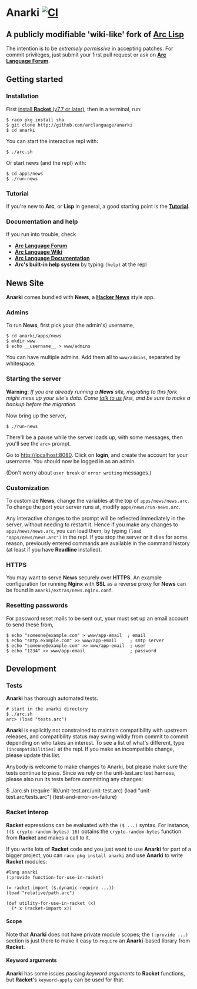# Anarki [![CI](https://github.com/arclanguage/anarki/actions/workflows/ci.yml/badge.svg)](https://github.com/arclanguage/anarki/actions/workflows/ci.yml)
## A publicly modifiable 'wiki-like' fork of [Arc Lisp](http://www.paulgraham.com/arc.html)

The intention is to be *extremely permissive* in accepting patches. For commit
privileges, just submit your first pull request or ask on [**Arc Language Forum**](http://arclanguage.org/forum).

## Getting started

### Installation

First [install **Racket** (v7.7 or later)](http://racket-lang.org), then in a terminal, run:

    $ raco pkg install sha
    $ git clone http://github.com/arclanguage/anarki
    $ cd anarki
    
You can start the interactive repl with:

    $ ./arc.sh
    
Or start news (and the repl) with:

    $ cd apps/news
    $ ./run-news

### Tutorial

If you're new to **Arc**, or **Lisp** in general, a good starting point is the [**Tutorial**](https://arclanguage.github.io/tut-anarki.html).


### Documentation and help

If you run into trouble, check

  * [**Arc Language Forum**](http://arclanguage.org/forum)
  * [**Arc Language Wiki**](http://sites.google.com/site/arclanguagewiki)
  * [**Arc Language Documentation**]( https://arclanguage.github.io/ref)
  * **Arc's built-in help system** by typing `(help)` at the repl

## News Site

**Anarki** comes bundled with **News**, a [**Hacker News**](https://news.ycombinator.com) style app.
 

### Admins

To run **News**, first pick your (the admin's) username,

    $ cd anarki/apps/news
    $ mkdir www
    $ echo __username__ > www/admins

You can have multiple admins. Add them all to `www/admins`, separated by whitespace.


### Starting the server
 
**Warning**: *If you are already running a **News** site, migrating to this fork
might mess up your site's data. Come [talk to us](http://arclanguage.org/forum)
first, and be sure to make a backup before the migration.*

Now bring up the server,

    $ ./run-news

There'll be a pause while the server loads up, with some messages, then you'll
see the `arc>` prompt.

Go to [http://localhost:8080](http://localhost:8080). Click on **login**, and
create the account for your username. You should now be logged in as an admin.

(Don't worry about `user break` or `error writing` messages.)


### Customization

To customize **News**, change the variables at the top of `apps/news/news.arc`. To change the port your server runs at, modify `apps/news/run-news.arc`.

Any interactive changes to the prompt will be reflected immediately in the server, without needing to restart it. Hence if you make any changes to `apps/news/news.arc`, you can load them, by typing `(load "apps/news/news.arc")` in the repl. If you stop the server or it dies for some reason, previously entered commands are available in the command history (at least if you have **Readline** installed).


### HTTPS

You may want to serve **News** securely over **HTTPS**. An example configuration for running **Nginx** with **SSL** as a reverse proxy for **News** can be found in `anarki/extras/news.nginx.conf`.

### Resetting passwords

For password reset mails to be sent out, your must set up an email account to send these from,

    $ echo "someone@example.com" > www/app-email  ; email
    $ echo "smtp.example.com" >> www/app-email     ; smtp server
    $ echo "someone@example.com" >> www/app-email  ; user
    $ echo "1234" >> www/app-email                 ; password

## Development

### Tests

**Anarki** has thorough automated tests. 

    # start in the anarki directory
    $ ./arc.sh
    arc> (load "tests.arc")

**Anarki** is explicitly not constrained to maintain compatibility with upstream
releases, and compatibility status may swing wildly from commit to commit
depending on who takes an interest. To see a list of what's different, type
`(incompatibilities)` at the repl. If you make an incompatible change, please
update this list.

Anybody is welcome to make changes to Anarki, but please make sure the tests
continue to pass. Since we rely on the unit-test.arc test harness, please also
run its tests before committing any changes:

  $ ./arc.sh
  (require 'lib/unit-test.arc/unit-test.arc)
  (load "unit-test.arc/tests.arc")
  (test-and-error-on-failure)

### Racket interop

**Racket** expressions can be evaluated with the `($ ...)` syntax. For instance, `(($ crypto-random-bytes) 16)` obtains the `crypto-random-bytes` function from **Racket** and makes a call to it.

If you write lots of **Racket** code and you just want to use **Anarki** for part of a bigger project, you can `raco pkg install anarki` and use **Anarki** to write **Racket** modules:

    #lang anarki
    (:provide function-for-use-in-racket)
    
    (= racket-import ($.dynamic-require ...))
    (load "relative/path.arc")
    
    (def utility-for-use-in-racket (x)
      (* x (racket-import x))

#### Scope
Note that **Anarki** does not have private module scopes; the `(:provide ...)` section is just there to make it easy to `require` an **Anarki**-based library from **Racket**.

#### Keyword arguments
**Anarki** has some issues passing *keyword arguments* to **Racket** functions, but **Racket**'s `keyword-apply` can be used for that.

